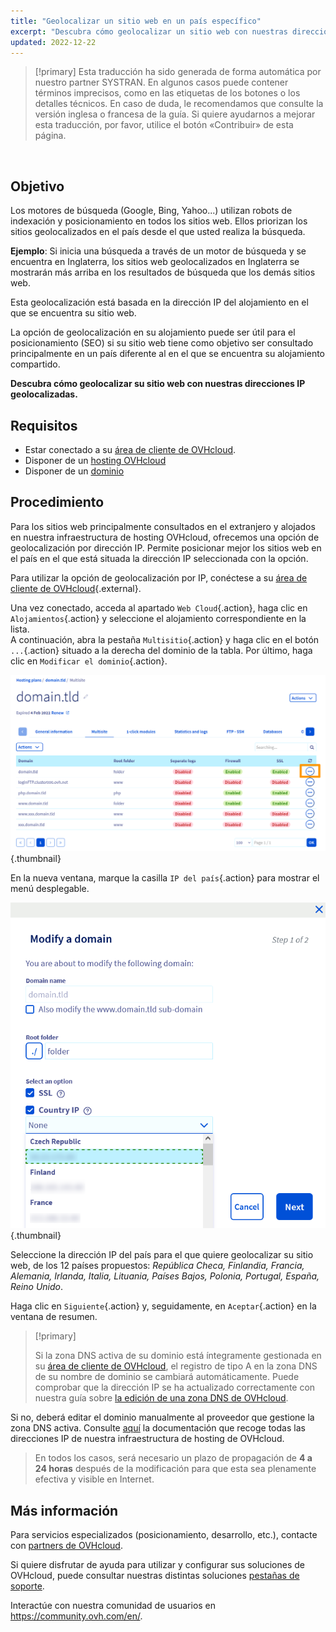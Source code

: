 ```yaml
---
title: "Geolocalizar un sitio web en un país específico"
excerpt: "Descubra cómo geolocalizar un sitio web con nuestras direcciones IP geolocalizadas"
updated: 2022-12-22
---
```


> [!primary]
> Esta traducción ha sido generada de forma automática por nuestro partner SYSTRAN. En algunos casos puede contener términos imprecisos, como en las etiquetas de los botones o los detalles técnicos. En caso de duda, le recomendamos que consulte la versión inglesa o francesa de la guía. Si quiere ayudarnos a mejorar esta traducción, por favor, utilice el botón «Contribuir» de esta página.
>

  
## Objetivo

Los motores de búsqueda (Google, Bing, Yahoo...) utilizan robots de indexación y posicionamiento en todos los sitios web. Ellos priorizan los sitios geolocalizados en el país desde el que usted realiza la búsqueda.

**Ejemplo**: Si inicia una búsqueda a través de un motor de búsqueda y se encuentra en Inglaterra, los sitios web geolocalizados en Inglaterra se mostrarán más arriba en los resultados de búsqueda que los demás sitios web.

Esta geolocalización está basada en la dirección IP del alojamiento en el que se encuentra su sitio web.

La opción de geolocalización en su alojamiento puede ser útil para el posicionamiento (SEO) si su sitio web tiene como objetivo ser consultado principalmente en un país diferente al en el que se encuentra su alojamiento compartido.

**Descubra cómo geolocalizar su sitio web con nuestras direcciones IP geolocalizadas.**

## Requisitos

- Estar conectado a su [área de cliente de OVHcloud](https://ca.ovh.com/auth/?action=gotomanager&from=https://www.ovh.com/world/&ovhSubsidiary=ws).
- Disponer de un [hosting OVHcloud](https://www.ovhcloud.com/es/web-hosting/)
- Disponer de un [dominio](https://www.ovhcloud.com/es/domains/)
  
## Procedimiento

Para los sitios web principalmente consultados en el extranjero y alojados en nuestra infraestructura de hosting OVHcloud, ofrecemos una opción de geolocalización por dirección IP. Permite posicionar mejor los sitios web en el país en el que está situada la dirección IP seleccionada con la opción.

Para utilizar la opción de geolocalización por IP, conéctese a su [área de cliente de OVHcloud](https://ca.ovh.com/auth/?action=gotomanager&from=https://www.ovh.com/world/&ovhSubsidiary=ws){.external}.

Una vez conectado, acceda al apartado `Web Cloud`{.action}, haga clic en `Alojamientos`{.action} y seleccione el alojamiento correspondiente en la lista.<br>
A continuación, abra la pestaña `Multisitio`{.action} y haga clic en el botón `...`{.action} situado a la derecha del dominio de la tabla. Por último, haga clic en `Modificar el dominio`{.action}.

![hosting multisitio](images/hosting_multisites.png){.thumbnail}

En la nueva ventana, marque la casilla `IP del país`{.action} para mostrar el menú desplegable.

![geolocación option](images/geolocation_option.png){.thumbnail}

Seleccione la dirección IP del país para el que quiere geolocalizar su sitio web, de los 12 países propuestos: *República Checa, Finlandia, Francia, Alemania, Irlanda, Italia, Lituania, Países Bajos, Polonia, Portugal, España, Reino Unido*.

Haga clic en `Siguiente`{.action} y, seguidamente, en `Aceptar`{.action} en la ventana de resumen.

>[!primary]
>
> Si la zona DNS activa de su dominio está íntegramente gestionada en su [área de cliente de OVHcloud](https://ca.ovh.com/auth/?action=gotomanager&from=https://www.ovh.com/world/&ovhSubsidiary=ws), el registro de tipo A en la zona DNS de su nombre de dominio se cambiará automáticamente. Puede comprobar que la dirección IP se ha actualizado correctamente con nuestra guía sobre [la edición de una zona DNS de OVHcloud](/pages/web_cloud/domains/dns_zone_edit).
>
Si no, deberá editar el dominio manualmente al proveedor que gestione la zona DNS activa. Consulte [aquí](/pages/web_cloud/web_hosting/clusters_and_shared_hosting_IP) la documentación que recoge todas las direcciones IP de nuestra infraestructura de hosting de OVHcloud.
>
> En todos los casos, será necesario un plazo de propagación de **4 a 24 horas** después de la modificación para que esta sea plenamente efectiva y visible en Internet.
>

## Más información

Para servicios especializados (posicionamiento, desarrollo, etc.), contacte con [partners de OVHcloud](https://partner.ovhcloud.com/es/directory/).

Si quiere disfrutar de ayuda para utilizar y configurar sus soluciones de OVHcloud, puede consultar nuestras distintas soluciones [pestañas de soporte](https://www.ovhcloud.com/es/support-levels/).

Interactúe con nuestra comunidad de usuarios en <https://community.ovh.com/en/>.